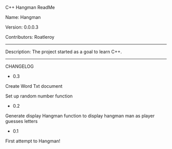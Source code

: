 C++ Hangman ReadMe 

Name: Hangman

Version: 0.0.0.3

Contributors: Roatleroy

________________________________________________________________________________________________________
Description:
The project started as a goal to learn C++. 
________________________________________________________________________________________________________
CHANGELOG

- 0.3

Create Word Txt document

Set up random number function

- 0.2

Generate display Hangman function to display hangman man as player guesses letters

- 0.1

First attempt to Hangman!

